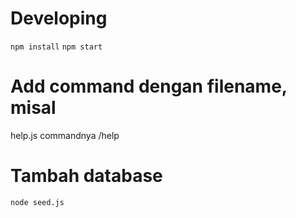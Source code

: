 # Developing
`npm install`
`npm start`

# Add command dengan filename, misal
help.js commandnya /help  
# Tambah database
```
node seed.js
```